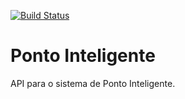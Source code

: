 [![Build Status](https://travis-ci.org/josegeraldoge/ponto-inteligente-api.svg?branch=master)](https://travis-ci.org/josegeraldoge/ponto-inteligente-api)
# Ponto Inteligente
API para o sistema de Ponto Inteligente.
